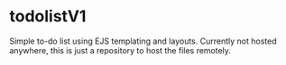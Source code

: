 # todolistV1
Simple to-do list using EJS templating and layouts.
Currently not hosted anywhere, this is just a repository to host the files remotely.
